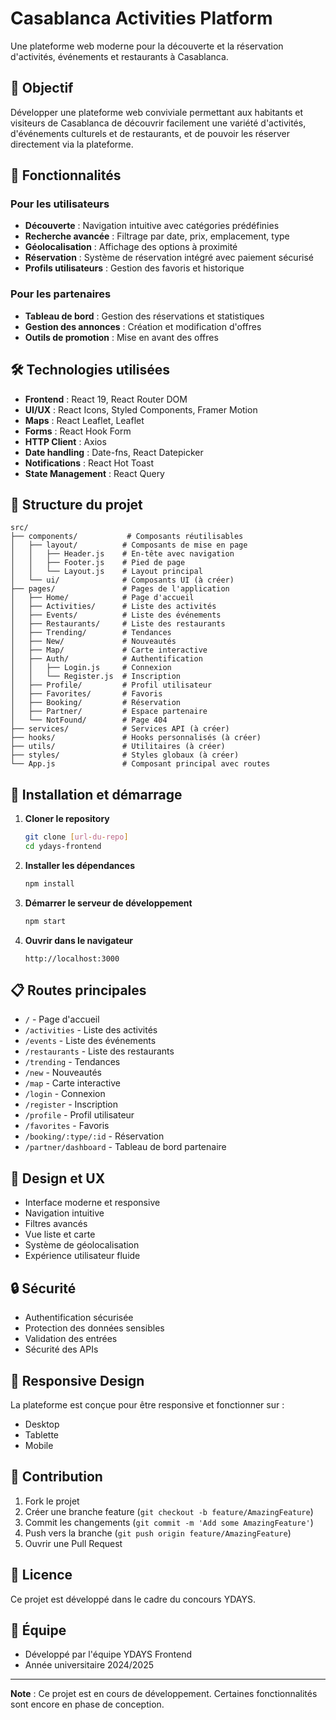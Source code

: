 # Casablanca Activities Platform

Une plateforme web moderne pour la découverte et la réservation d'activités, événements et restaurants à Casablanca.

## 🎯 Objectif

Développer une plateforme web conviviale permettant aux habitants et visiteurs de Casablanca de découvrir facilement une variété d'activités, d'événements culturels et de restaurants, et de pouvoir les réserver directement via la plateforme.

## 🚀 Fonctionnalités

### Pour les utilisateurs
- **Découverte** : Navigation intuitive avec catégories prédéfinies
- **Recherche avancée** : Filtrage par date, prix, emplacement, type
- **Géolocalisation** : Affichage des options à proximité
- **Réservation** : Système de réservation intégré avec paiement sécurisé
- **Profils utilisateurs** : Gestion des favoris et historique

### Pour les partenaires
- **Tableau de bord** : Gestion des réservations et statistiques
- **Gestion des annonces** : Création et modification d'offres
- **Outils de promotion** : Mise en avant des offres

## 🛠️ Technologies utilisées

- **Frontend** : React 19, React Router DOM
- **UI/UX** : React Icons, Styled Components, Framer Motion
- **Maps** : React Leaflet, Leaflet
- **Forms** : React Hook Form
- **HTTP Client** : Axios
- **Date handling** : Date-fns, React Datepicker
- **Notifications** : React Hot Toast
- **State Management** : React Query

## 📁 Structure du projet

```
src/
├── components/           # Composants réutilisables
│   ├── layout/          # Composants de mise en page
│   │   ├── Header.js    # En-tête avec navigation
│   │   ├── Footer.js    # Pied de page
│   │   └── Layout.js    # Layout principal
│   └── ui/              # Composants UI (à créer)
├── pages/               # Pages de l'application
│   ├── Home/            # Page d'accueil
│   ├── Activities/      # Liste des activités
│   ├── Events/          # Liste des événements
│   ├── Restaurants/     # Liste des restaurants
│   ├── Trending/        # Tendances
│   ├── New/             # Nouveautés
│   ├── Map/             # Carte interactive
│   ├── Auth/            # Authentification
│   │   ├── Login.js     # Connexion
│   │   └── Register.js  # Inscription
│   ├── Profile/         # Profil utilisateur
│   ├── Favorites/       # Favoris
│   ├── Booking/         # Réservation
│   ├── Partner/         # Espace partenaire
│   └── NotFound/        # Page 404
├── services/            # Services API (à créer)
├── hooks/               # Hooks personnalisés (à créer)
├── utils/               # Utilitaires (à créer)
├── styles/              # Styles globaux (à créer)
└── App.js               # Composant principal avec routes
```

## 🚀 Installation et démarrage

1. **Cloner le repository**
   ```bash
   git clone [url-du-repo]
   cd ydays-frontend
   ```

2. **Installer les dépendances**
   ```bash
   npm install
   ```

3. **Démarrer le serveur de développement**
   ```bash
   npm start
   ```

4. **Ouvrir dans le navigateur**
   ```
   http://localhost:3000
   ```

## 📋 Routes principales

- `/` - Page d'accueil
- `/activities` - Liste des activités
- `/events` - Liste des événements
- `/restaurants` - Liste des restaurants
- `/trending` - Tendances
- `/new` - Nouveautés
- `/map` - Carte interactive
- `/login` - Connexion
- `/register` - Inscription
- `/profile` - Profil utilisateur
- `/favorites` - Favoris
- `/booking/:type/:id` - Réservation
- `/partner/dashboard` - Tableau de bord partenaire

## 🎨 Design et UX

- Interface moderne et responsive
- Navigation intuitive
- Filtres avancés
- Vue liste et carte
- Système de géolocalisation
- Expérience utilisateur fluide

## 🔒 Sécurité

- Authentification sécurisée
- Protection des données sensibles
- Validation des entrées
- Sécurité des APIs

## 📱 Responsive Design

La plateforme est conçue pour être responsive et fonctionner sur :
- Desktop
- Tablette
- Mobile

## 🤝 Contribution

1. Fork le projet
2. Créer une branche feature (`git checkout -b feature/AmazingFeature`)
3. Commit les changements (`git commit -m 'Add some AmazingFeature'`)
4. Push vers la branche (`git push origin feature/AmazingFeature`)
5. Ouvrir une Pull Request

## 📄 Licence

Ce projet est développé dans le cadre du concours YDAYS.

## 👥 Équipe

- Développé par l'équipe YDAYS Frontend
- Année universitaire 2024/2025

---

**Note** : Ce projet est en cours de développement. Certaines fonctionnalités sont encore en phase de conception.
